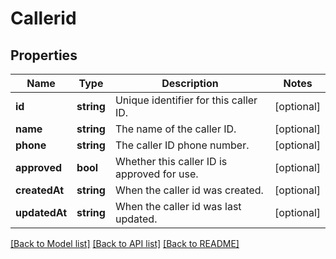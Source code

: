 # Callerid

## Properties
Name | Type | Description | Notes
------------ | ------------- | ------------- | -------------
**id** | **string** | Unique identifier for this caller ID. | [optional] 
**name** | **string** | The name of the caller ID. | [optional] 
**phone** | **string** | The caller ID phone number. | [optional] 
**approved** | **bool** | Whether this caller ID is approved for use. | [optional] 
**createdAt** | **string** | When the caller id was created. | [optional] 
**updatedAt** | **string** | When the caller id was last updated. | [optional] 

[[Back to Model list]](../../README.md#documentation-for-models) [[Back to API list]](../../README.md#documentation-for-api-endpoints) [[Back to README]](../../README.md)


